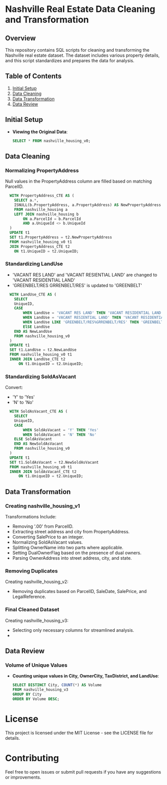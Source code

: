 # Nashville Real Estate Data Cleaning and Transformation

## Overview
This repository contains SQL scripts for cleaning and transforming the Nashville real estate dataset. The dataset includes various property details, and this script standardizes and prepares the data for analysis.

## Table of Contents
1. [Initial Setup](#initial-setup)
2. [Data Cleaning](#data-cleaning)
3. [Data Transformation](#data-transformation)
4. [Data Review](#data-review)

## Initial Setup
- **Viewing the Original Data**:
  ```sql
  SELECT * FROM nashville_housing_v0;

## Data Cleaning
### Normalizing PropertyAddress
Null values in the PropertyAddress column are filled based on matching ParcelID.
```sql
  WITH PropertyAddress_CTE AS (
    SELECT a.*,
    ISNULL(b.PropertyAddress, a.PropertyAddress) AS NewPropertyAddress
    FROM nashville_housing a
    LEFT JOIN nashville_housing b 
        ON a.ParcelId = b.ParcelId
        AND a.UniqueId <> b.UniqueId
  )
  UPDATE t1
  SET t1.PropertyAddress = t2.NewPropertyAddress
  FROM nashville_housing_v0 t1
  JOIN PropertyAddress_CTE t2
    ON t1.UniqueID = t2.UniqueID;
```

### Standardizing LandUse
- 'VACANT RES LAND' and 'VACANT RESIENTIAL LAND' are changed to 'VACANT RESIDENTIAL LAND'
- 'GREENBELT/RES GRRENBELT/RES' is updated to 'GREENBELT'
``` sql
  WITH LandUse_CTE AS (
    SELECT
    UniqueID,
    CASE 
        WHEN LandUse = 'VACANT RES LAND' THEN 'VACANT RESIDENTIAL LAND'
        WHEN LandUse = 'VACANT RESIENTIAL LAND' THEN 'VACANT RESIDENTIAL LAND'
        WHEN LandUse LIKE 'GREENBELT/RES%GRRENBELT/RES' THEN 'GREENBELT'
        ElSE LandUse
    END AS NewLandUse
    FROM nashville_housing_v0
  )
  UPDATE t1
  SET t1.LandUse = t2.NewLandUse
  FROM nashville_housing_v0 t1
  INNER JOIN LandUse_CTE t2
      ON t1.UniqueID = t2.UniqueID;
```

### Standardizing SoldAsVacant
Convert:
- 'Y' to 'Yes'
- 'N' to 'No'
``` sql
  WITH SoldAsVacant_CTE AS (
    SELECT
    UniqueID,
    CASE
        WHEN SoldAsVacant = 'Y' THEN 'Yes'
        WHEN SoldAsVacant = 'N' THEN 'No'
    ELSE SoldAsVacant
    END AS NewSoldAsVacant
    FROM nashville_housing_v0
  )
  UPDATE t1
  SET t1.SoldAsVacant = t2.NewSoldAsVacant
  FROM nashville_housing_v0 t1
  INNER JOIN SoldAsVacant_CTE t2
      ON t1.UniqueID = t2.UniqueID;
```

## Data Transformation
### Creating nashville_housing_v1
Transformations Include:
- Removing '.00' from ParcelID.
- Extracting street address and city from PropertyAddress.
- Converting SalePrice to an integer.
- Normalizing SoldAsVacant values.
- Splitting OwnerName into two parts where applicable.
- Setting DualOwnerFlag based on the presence of dual owners.
- Parsing OwnerAddress into street address, city, and state.

### Removing Duplicates
Creating nashville_housing_v2:
- Removing duplicates based on ParcelID, SaleDate, SalePrice, and LegalReference.

### Final Cleaned Dataset
Creating nashville_housing_v3:
- Selecting only necessary columns for streamlined analysis.
- 
## Data Review
### Volume of Unique Values
- **Counting unique values in City, OwnerCity, TaxDistrict, and LandUse**:
  ```sql
  SELECT DISTINCT City, COUNT(*) AS Volume
  FROM nashville_housing_v3
  GROUP BY City
  ORDER BY Volume DESC;

# License
This project is licensed under the MIT License - see the LICENSE file for details.

# Contributing
Feel free to open issues or submit pull requests if you have any suggestions or improvements.

